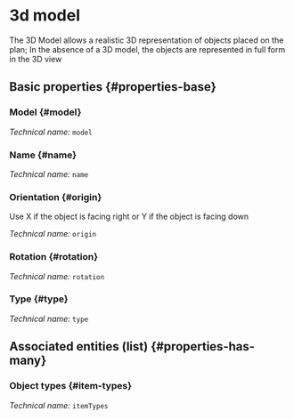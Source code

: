 # 3d model
<!--- THIS FILE IS GENERATED PLEASE DO NOT EDIT IT DIRECTLY --->

The 3D Model allows a realistic 3D representation of objects placed on the plan; In the absence of a 3D model, the objects are represented in full form in the 3D view

<OH code="object3dModel"/>


## Basic properties {#properties-base}

### Model {#model}



*Technical name:* ```model```
<PH code="object3dModel:model"/>

### Name {#name}



*Technical name:* ```name```
<PH code="object3dModel:name"/>

### Orientation {#origin}

Use X if the object is facing right or Y if the object is facing down

*Technical name:* ```origin```
<PH code="object3dModel:origin"/>

### Rotation {#rotation}



*Technical name:* ```rotation```
<PH code="object3dModel:rotation"/>

### Type {#type}



*Technical name:* ```type```
<PH code="object3dModel:type"/>




## Associated entities (list) {#properties-has-many}

### Object types {#item-types}



*Technical name:* ```itemTypes```
<PH code="object3dModel:itemTypes"/>





